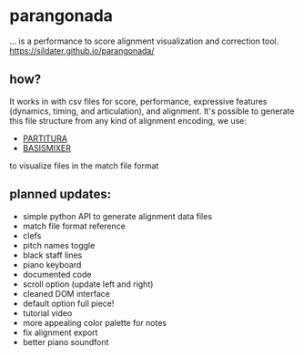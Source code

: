 # parangonada
... is a performance to score alignment visualization and correction tool.
https://sildater.github.io/parangonada/

## how?
It works in with csv files for score, performance, expressive features (dynamics, timing, and articulation), and alignment.
It's possible to generate this file structure from any kind of alignment encoding, we use:
* [PARTITURA](https://github.com/CPJKU/partitura/tree/master)
* [BASISMIXER](https://github.com/OFAI/basismixer)

to visualize files in the match file format

## planned updates:
* simple python API to generate alignment data files
* match file format reference
* clefs
* pitch names toggle
* black staff lines
* piano keyboard
* documented code
* scroll option (update left and right)
* cleaned DOM interface
* default option full piece!
* tutorial video
* more appealing color palette for notes
* fix alignment export
* better piano soundfont


